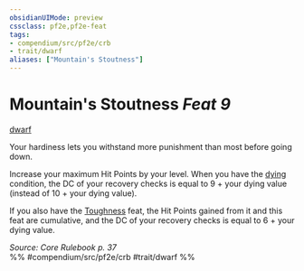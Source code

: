 ```yaml
---
obsidianUIMode: preview
cssclass: pf2e,pf2e-feat
tags:
- compendium/src/pf2e/crb
- trait/dwarf
aliases: ["Mountain's Stoutness"]
---
```

# Mountain's Stoutness  *Feat 9*  
[dwarf](/rules/traits/dwarf.md)  


Your hardiness lets you withstand more punishment than most before going down.

Increase your maximum Hit Points by your level. When you have the [dying](/rules/conditions.md#Dying) condition, the DC of your recovery checks is equal to 9 + your dying value (instead of 10 + your dying value).

If you also have the [Toughness](/compendium/feats/toughness.md) feat, the Hit Points gained from it and this feat are cumulative, and the DC of your recovery checks is equal to 6 + your dying value.

*Source: Core Rulebook p. 37*  
%% #compendium/src/pf2e/crb #trait/dwarf %%